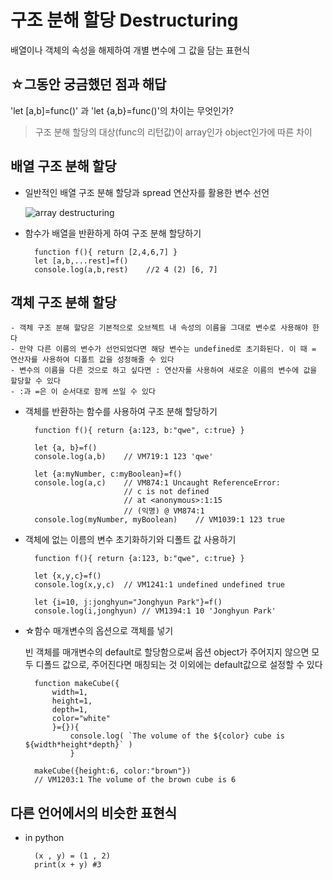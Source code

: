 # 구조 분해 할당 Destructuring

배열이나 객체의 속성을 해제하여 개별 변수에 그 값을 담는 표현식


## ☆그동안 궁금했던 점과 해답

'let [a,b]=func()' 과 'let {a,b}=func()'의 차이는 무엇인가?

> 구조 분해 할당의 대상(func의 리턴값)이 array인가 object인가에 따른 차이


## 배열 구조 분해 할당

- 일반적인 배열 구조 분해 할당과 spread 연산자를 활용한 변수 선언

    ![array destructuring](https://user-images.githubusercontent.com/44242823/145701133-580ead29-fe39-4145-ad8a-5821ca22fb83.png)

- 함수가 배열을 반환하게 하여 구조 분해 할당하기

        function f(){ return [2,4,6,7] }
        let [a,b,...rest]=f()
        console.log(a,b,rest)    //2 4 (2) [6, 7]


## 객체 구조 분해 할당

    - 객체 구조 분해 할당은 기본적으로 오브젝트 내 속성의 이름을 그대로 변수로 사용해야 한다
    - 만약 다른 이름의 변수가 선언되었다면 해당 변수는 undefined로 초기화된다. 이 때 = 연산자를 사용하여 디폴트 값을 성정해줄 수 있다
    - 변수의 이름을 다른 것으로 하고 싶다면 : 연산자를 사용하여 새로운 이름의 변수에 값을 할당할 수 있다
    - :과 =은 이 순서대로 함께 쓰일 수 있다

- 객체를 반환하는 함수를 사용하여 구조 분해 할당하기

        function f(){ return {a:123, b:"qwe", c:true} }

        let {a, b}=f()
        console.log(a,b)    // VM719:1 123 'qwe'
        
        let {a:myNumber, c:myBoolean}=f()
        console.log(a,c)    // VM874:1 Uncaught ReferenceError: 
                            // c is not defined
                            // at <anonymous>:1:15 
                            // (익명) @ VM874:1
        console.log(myNumber, myBoolean)    // VM1039:1 123 true

- 객체에 없는 이름의 변수 초기화하기와 디폴트 값 사용하기
    
        function f(){ return {a:123, b:"qwe", c:true} }

        let {x,y,c}=f()
        console.log(x,y,c)  // VM1241:1 undefined undefined true
        
        let {i=10, j:jonghyun="Jonghyun Park"}=f()
        console.log(i,jonghyun) // VM1394:1 10 'Jonghyun Park'

- ☆함수 매개변수의 옵션으로 객체를 넣기
    
    빈 객체를 매개변수의 default로 할당함으로써 옵션 object가 주어지지 않으면 모두 디폴드 값으로, 주어진다면 매칭되는 것 이외에는 default값으로 설정할 수 있다
        
        function makeCube({
            width=1,
            height=1, 
            depth=1, 
            color="white"
            }={}){
                console.log( `The volume of the ${color} cube is ${width*height*depth}` ) 
                }

        makeCube({height:6, color:"brown"})
        // VM1203:1 The volume of the brown cube is 6


## 다른 언어에서의 비슷한 표현식

- in python

        (x , y) = (1 , 2)
        print(x + y) #3




